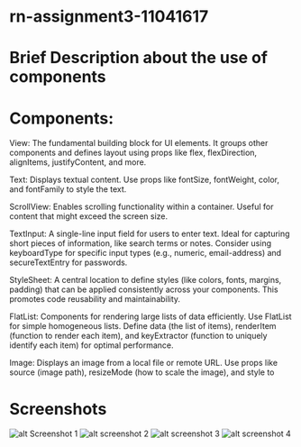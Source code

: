 # rn-assignment3-11041617
# Brief Description about the use of components
# Components:
View:
The fundamental building block for UI elements. It groups other components and defines layout using props like flex, flexDirection, alignItems, justifyContent, and more.

Text:
Displays textual content. Use props like fontSize, fontWeight, color, and fontFamily to style the text.

ScrollView:
Enables scrolling functionality within a container. Useful for content that might exceed the screen size.

TextInput:
A single-line input field for users to enter text. Ideal for capturing short pieces of information, like search terms or notes. Consider using keyboardType for specific input types (e.g., numeric, email-address) and secureTextEntry for passwords.

StyleSheet:
A central location to define styles (like colors, fonts, margins, padding) that can be applied consistently across your components. This promotes code reusability and maintainability.

FlatList:
Components for rendering large lists of data efficiently. Use FlatList for simple homogeneous lists. Define data (the list of items), renderItem (function to render each item), and keyExtractor (function to uniquely identify each item) for optimal performance.

Image: Displays an image from a local file or remote URL. Use props like source (image path), resizeMode (how to scale the image), and style to


# Screenshots

![alt Screenshot 1](./assets/images/homelight.jpg)
![alt screenshot 2](./assets/images/homedark.jpg)
![alt screenshot 3](./assets/images/settingslight.jpg)
![alt screenshot 4](./assets/images/settingsdark.jpg)

